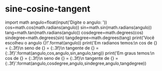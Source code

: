 # sine-cosine-tangent
import math
angulo=float(input('Digite o angulo: '))
cos=math.cos(math.radians(angulo))
sin=math.sin(math.radians(angulo))
tang=math.tan(math.radians(angulo))
cosdegree=math.degrees(cos)
sindegree=math.degrees(sin)
tangdegree=math.degrees(tang)
print('Você escolheu o angulo {}!'.format(angulo))
print('Em radianos temos:\n cos de {} = {:.3f}\n seno de {} = {:.3f}\n tangente de {} = {:.3f}'.format(angulo,cos,angulo,sin,angulo,tang))
print('Em graus temos:\n cos de {} = {:.3f}\n seno de {} = {:.3f}\n tangente de {} = {:.3f}'.format(angulo,cosdegree,angulo,sindegree,angulo,tangdegree))
